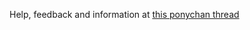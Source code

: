 Help, feedback and information at [this ponychan thread](http://www.ponychan.net/chan/meta/res/115168+50.html)